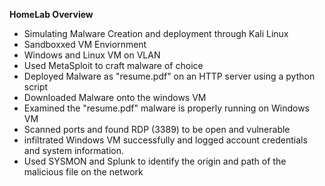 **HomeLab Overview**
- Simulating Malware Creation and deployment through Kali Linux
- Sandboxxed VM Enviornment
- Windows and Linux VM on VLAN
- Used MetaSploit to craft malware of choice
- Deployed Malware as "resume.pdf" on an HTTP server using a python script
- Downloaded Malware onto the windows VM
- Examined the "resume.pdf" malware is properly running on Windows VM
- Scanned ports and found RDP (3389) to be open and vulnerable
- infiltrated Windows VM successfully and logged account credentials and system information.
- Used SYSMON and Splunk to identify the origin and path of the malicious file on the network 
